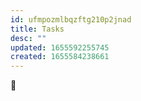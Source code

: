 ```yaml
---
id: ufmpozmlbqzftg210p2jnad
title: Tasks
desc: ""
updated: 1655592255745
created: 1655584238661
---
```


:arrow_down_small:
